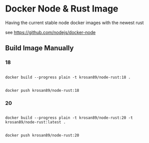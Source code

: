 # Docker Node & Rust Image

Having the current stable node docker images with the newest rust

see https://github.com/nodejs/docker-node

## Build Image Manually


### 18
<code>
docker build --progress plain -t krosan89/node-rust:18 .

docker push krosan89/node-rust:18
</code>

### 20

<code>
docker build --progress plain -t krosan89/node-rust:20 -t krosan89/node-rust:latest .

docker push krosan89/node-rust:20
</code>
